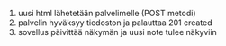 1. uusi html lähetetään palvelimelle (POST metodi)
2. palvelin hyväksyy tiedoston ja palauttaa 201 created
3. sovellus päivittää näkymän ja uusi note tulee näkyviin